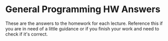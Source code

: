 # General Programming HW Answers
These are the answers to the homework for each lecture. Reference this if you are in need of a little guidance or if you finish your work and need to check if it's correct.
